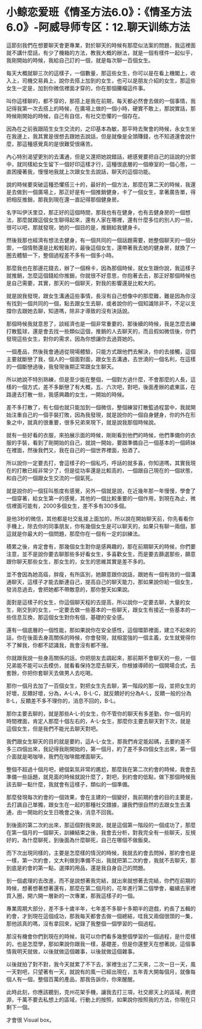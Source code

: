 # 小鲸恋爱班《情圣方法6.0》：《情圣方法6.0》-阿威导师专区：12.聊天训练方法

這節刻我們在想要聊天會更專業，對於聊天的時候有那麼似法案的問題，我這裡面就不講什麼話，有少了機箱的方法，教我大概的辦法，就是一個有樣件一起似乎，我剛開始的時候，我給自己訂的一個，就是每次聊一百個女生。

每天大概就聊三次的這樣子，一個數量，那這些女生，你可以是在看上機閣上，收入上，司機交易員上，說你去搭上加到的女生，也可以是朋友介紹的女生，那這些女生一定是，加到你微信裡面才穿的，你在那個攤檔這件事。

叫你這樣聊的，都不穿的，那搭上是我在前期，每天都必然會去做的一個事情，我記得我第一次去搭上的時候，在廣場上做的一個小時，硬實不敢上，那說實話，那時候剛開始的時候，自己有自信，有社交恐懼的一個存在。

因為在之前我跟陌生女生交流的，之印基本為敏，那平時去聚會的時候，永女生坐在我邊上，我其實是很想去跟她去說話，但是就像是全頭賺錢，也不知道還會說什麼，那這種感覺真的是很難受很痛苦。

內心特別渴望更別的去溝通，但是又還把她說錯話，總感覺要把自己的話說的分禦中，就同樣給女生留下一個好印這樣才行，這種很底層的一個療室的一個心態，一直困擾著我，慢慢地我就上次跟女生去說話，聊天的這個功能。

說的時候要突破這種恐懼搭三十的，最好的一個方法，那麼在第二天的時候，我還是去做到一個廣場上，那正好是有一個推銷健身，卡了一個女生，拿著廣告單，得把相反推銷，那我到現在還一直記得那個健身房。

名字叫伊沃里亞，那正好的這個時間，那我也有在健身，也有去健身房的一個想法，那麼就跟這個女生聊得起來，還有人家在哪裡，還有什麼多位的別人的一些，很可以吧，那就發現，她的一個目的是，推銷給我健身卡。

然後我那也經濟有想法去健身，有一個共同的一個話題需要，她整個聊天的一個分禦，一個情勢還是比較輕鬆的，最後這個女生，還帶著我去她的健身房，就換了一圈去體驗一下，整個過程差不多有一個多小時。

那麼我也在那邊花錢去，辦了一個棉卡，因為那個時候，就女生跟你說，我這樣子就推銷，怎麼這個錢給你推銷，你就很不好意思，你抱著去去，那正好那個時候也是自己需要，其實，那天的一個聊天，對我的影響還是比較大的。

就是說我發現，跟女生溝通這些事情，長沒有自己想像中的那麼難，難是因為你沒有找到一個共同的一個，點去跟女生去聊，或者說你的一個知識除非不，不足以支撐你去跟她去聊，知道嗎，除非才導致的沒有決話說。

那個時候我就意思了，談經濟也是一個非常重要的，那後續的時候，我是怎麼去練打散籃球，還是會去找一些類似這個，推銷的人去聊天的，而且假如微信後，你們發現這些女生，對你的需求，因為你想讓你去過買她的。

一個產品，然後我會通過從現場體驗，只能方式跟他們去解決，你的去接觸，這個主要就斷戀了我，個人的一個面對面，跟女生去溝通，去世澆的一個名利，在這樣的一個斷戀過後，我發現後期正常跟女生聊天。

所以她說不特別熟練，但是至少能在整個，一個對方過什麼，不會那麼的人長，這樣的一個方式，差不多斷戀了有大概，五、六次吧，對吧，後面產辦的處東區，在路邊去打散一些，我感興趣的女生，一開始的時候。

差不多打散了，有七個也就只能加到一個微信，整個練習打散籃過程當中，我就開始注重自己的一個手裝打敗，因為我發現，就是說你的一個自身健身，你的外在形象之中，就真的很重要，很多兄弟來現下，就是說我那個時候說。

就有一些好看的衣服，來拍展示面的時候，剛剛看到他們的時候，他們準備你的衣服的手裝，看到了剛開始的自己，就說一開始，要跟準備自己一個基本的一個師妹在裡面，然後我們又，我在自己的一個世界裡面，拍酒了。

所以說你一定要去打，會這樣子的一個私巧，呼話的就多喜，你知道嗎，其實我現在的打散已經非常少了，但是從功率還是比較高的，一個跟自己現在的一個狀態，和自己的一個跟女生交流的一個氣死。

就是說你的一個狂叫態度有感覺，另外一個就是說，在近幾年那一年慢慢，學會了一個穿著，給女生第一的感覺，其他的一個比較重要的一個作用，到現在為止，微信裡面可能有，2000多個女生，差不多有300多個。

是他3秒的微信，其他都是社交亂接上面加的，所以說在開始聊天前，你先看看你手機上，除去你的同事朋友，你有幾個女生是可以聊天的，如果只有聊一兩個，那這就是你最大的一個問題，那麼你在一個有一定的訓練法。

積累之後，肯定會有，那幾個女生對你是感興趣的，那在前期聊天的時候，你們要注意，並不是說你要去聊那些多好看女生，多喜歡女生，而是要去篩選那些，願意跟你聊天那些女生，那女生的，女生的思維其實是差不多的。

並不會因為她高癌，胖瘦，有所區別，她願意跟你說話，跟她有一個有效的一個溝通聊天，這樣子才能去斷連自己，提高自己的聊天能力，那如果說你給一個女生，發消息過去，會把她都不帶敵意的，那你整天如果說。

面對是這樣子的女生，你這個聊天程的去提高，所以說你一定要去聊，大量的女生，剛交到的女生，一定要去做一些基本的一些聊天，跟女生有接近一些基本的一些信息互換，那這個女生對你有個，基礎的安全感。

還有一個底層的一個性能，那如果說你在安全感性，這個環節裡面，建立不起來的話，你在後面去身高關係的時候，你會發現，就相當強的一個主義，女生就覺得你不了解我，你都不認識我，我會沒有都不搜。

你就跟我說一些身高關係的話，你把朋友去調起來，那前期不會聊天的一些，一個兄弟能不能可以去模仿，就看看保持怎麼去聊天，你根據導師的一個開場合式，去套餘，你把你套聊天去做男人去吃喝。

那你一個月去加了一百個女生，對把女生先去聊，第一階段的那一段，並把女生的好壞，反饋好壞，分為，A-L-A，B-L-C，就反饋好的分為A-L，反饋一般的分為B-L，反饋差不多不理你的，消息不回的，B-L。

那你主要去聊的，就是那些A-L-的女生，你不管你的聊天有多差勤，你一個月的時間裡面，肯定人那麼十個左右的，A-L-女生，那麼你主要去聊天對下次，就是這個女生，但是我們不能光去聊天對吧。

我們跟女生聊天的目的就是要約，這A-L-女生，那我們肯定能起碼，去要約差不多三四個出來，我記得我剛開始的，第一個月，約了差不多四個女生出來，第一個介面就是喝咖啡，我們在咖啡館裡面聊天。

整個不超過十個月吧，總個氣氛非常的尷尬，那麼我在第二次約會的時候，我會去準備一些話題，就見面的時候就說什麼了，對吧，到約會的低點，做下那個時候我該去聊一點什麼，我就會有這樣子，類似的一個準備。

那麼發現每次約會的一個效果，會在主建的一個變好，我前期約會的目的主要是，去打諷自己單獨，跟女生在一起的那種社交譜據，讓我們很自然的去跟女生去溝通，由一開始的女生日晚會之後，消息不回我。

到後面的第二次約出來，那這個對我來說，就是這個第一階段的一個成功了，那麼在第一個月的一個聊天，訓練結束之後，我會去分析，對我完全有一些聊天，反規好的，為什麼聊死，到後面為什麼聊死，自己在哪個不做飯臭。

而下次出現同樣的，主要是怎麼樣的情況的時候，我就去約會去問掉，那約會也是一樣，第一次約會，文大利做到準備不出，我就把第二次約會，我就不去聊天，那到底是約會的第一點，選擇的用品，還是我自身自己的問題。

到一個處理的去改進，而不是說想著我完結，就出來就想著去完結，你們在前期的時候，想著想著想著還有，那麼在第二個月的，花年進行第二個學會，繼續去家裡買入圈，開六開一層新的一次專業，那我這樣子的一個。

專業周期大部分，差不多十歲半年，七年差不多聊十多期半的遊戲，約長了五輯的約會，才到現在這個成功，那我每天都會去做一個總結，哇我又兩個很頭的一集，那他該真的嗎，沒有拿回來，紀錄了我整個一個學習的一個過程。

那沒有機會你們到現在的時候，我可以你們看多幾整個學習的一個過程，是什麼樣的，也是怎麼學，那如果說你跟我一樣，基礎差，但是你還整天在想著說，這個事情我明天就做，以後就做這個雜事，以後就做這個雜事。

以後就拍了對不對，我今天就累了不下去，家裡生出了二天來，二次一日一天，風一天對吧，只望著有一天，就說有的風一已經出現在，五年青大開每個月，就像每個人有一個，整個百萬的產品，那我告訴你，你來醒醒。

此時此刻，你應該聽到，克州花架手機，讓我去打三項，社交廊天上的區域，刷資源，千萬不要去私想上的區域，行動上的按照，如果說你按照我的方法，你現在只剩下一個。

才會很 Visual box。
